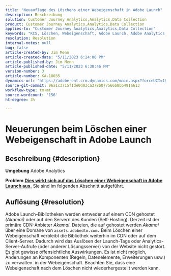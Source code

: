```yaml
---
title: "Neuauflage des Löschens einer Webeigenschaft in Adobe Launch"
description: Beschreibung
solution: Customer Journey Analytics,Analytics,Data Collection
product: Customer Journey Analytics,Analytics,Data Collection
applies-to: "Customer Journey Analytics,Analytics,Data Collection"
keywords: "KCS, Löschen, Webeigenschaft, Adobe Launch, Adobe Analytics, Datenerfassung, FAQ"
resolution: Resolution
internal-notes: null
bug: false
article-created-by: Jim Menn
article-created-date: "5/11/2023 6:24:00 PM"
article-published-by: Jim Menn
article-published-date: "5/11/2023 6:38:46 PM"
version-number: 3
article-number: KA-18035
dynamics-url: "https://adobe-ent.crm.dynamics.com/main.aspx?forceUCI=1&pagetype=entityrecord&etn=knowledgearticle&id=36483cfe-28f0-ed11-8849-6045bd006295"
source-git-commit: 96a1c3715f1de0d03ca378b077566b8bb491a613
workflow-type: tm+mt
source-wordcount: '156'
ht-degree: 3%

---
```


# Neuerungen beim Löschen einer Webeigenschaft in Adobe Launch

## Beschreibung {#description}


<b>Umgebung</b>
Adobe Analytics

<b>Problem</b>
<u><b>Dies wirkt sich auf das Löschen einer Webeigenschaft in Adobe Launch aus.</b></u>
Sie sind im folgenden Abschnitt aufgeführt.


## Auflösung {#resolution}


Adobe Launch-Bibliotheken werden entweder auf einem CDN gehostet *(Akamai)* oder auf den Servern des Kunden (Self-Hosting).
Derzeit ist der primäre CDN-Anbieter *Akamai*.
Dateien, die auf gehostet werden *Akamai*&#x200B;über eine Domäne von `assets.adobedtm.com.` Beim Löschen einer Webeigenschaft verbleibt die Bibliothek weiterhin im CDN oder auf dem Client-Server.
Dadurch wird das Auslösen der Launch-Tags oder Analytics-Server-Aufrufe (oder anderer Lösungsserver) von der Website nicht gestört.
Es gibt gewisse offensichtliche Auswirkungen.
Es ist nicht möglich, Änderungen an Komponenten (Regeln, Datenelemente, Erweiterungen usw.) zu verwalten. in der Webeigenschaft.
Beachten Sie, dass eine Webeigenschaft nach dem Löschen nicht wiederhergestellt werden kann.
